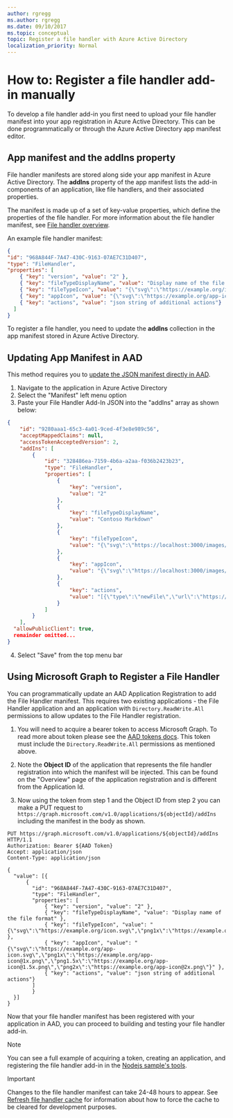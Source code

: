 ```yaml
---
author: rgregg
ms.author: rgregg
ms.date: 09/10/2017
ms.topic: conceptual
topic: Register a file handler with Azure Active Directory
localization_priority: Normal
---
```

# How to: Register a file handler add-in manually

To develop a file handler add-in you first need to upload your file handler manifest into your app registration in Azure Active Directory. This can be done programmatically or through the Azure Active Directory app manifest editor.

## App manifest and the addIns property

File handler manifests are stored along side your app manifest in Azure Active Directory.
The **addIns** property of the app manifest lists the add-in components of an application, like file handlers, and their associated properties.

The manifest is made up of a set of key-value properties, which define the properties of the file handler. For more information about the file handler manifest, see [File handler overview](index.md).

An example file handler manifest:

<!-- { "blockType": "example", "name": "file-handler-manifest", "@type": "oneDriveAddins.fileHandlerManifest" } -->

```json
{
"id": "968A844F-7A47-430C-9163-07AE7C31D407",
"type": "FileHandler",
"properties": [
    { "key": "version", "value": "2" },
    { "key": "fileTypeDisplayName", "value": "Display name of the file format" },
    { "key": "fileTypeIcon", "value": "{\"svg\":\"https://example.org/icon.svg\",\"png1x\":\"https://example.org/icon@1x.png\",\"png1.5x\":\"https://example.org/icon@1.5x.png\",\"png2x\":\"https://example.org/icon@2x.png\"}" },
    { "key": "appIcon", "value": "{\"svg\":\"https://example.org/app-icon.svg\",\"png1x\":\"https://example.org/app-icon@1x.png\",\"png1.5x\":\"https://example.org/app-icon@1.5x.png\",\"png2x\":\"https://example.org/app-icon@2x.png\"}" },
    { "key": "actions", "value": "json string of additional actions"}
  ]
}
```

To register a file handler, you need to update the **addIns** collection in the app manifest stored in Azure Active Directory.

## Updating App Manifest in AAD

This method requires you to [update the JSON manifest directly in AAD](https://docs.microsoft.com/en-us/azure/active-directory/develop/reference-app-manifest).

1. Navigate to the application in Azure Active Directory
2. Select the "Manifest" left menu option
3. Paste your File Handler Add-In JSON into the "addIns" array as shown below:

```JSON
{
	"id": "9280aaa1-65c3-4a01-9ced-4f3e8e989c56",
	"acceptMappedClaims": null,
	"accessTokenAcceptedVersion": 2,
	"addIns": [
		{
			"id": "328486ea-7159-4b6a-a2aa-f036b2423b23",
			"type": "FileHandler",
			"properties": [
				{
					"key": "version",
					"value": "2"
				},
				{
					"key": "fileTypeDisplayName",
					"value": "Contoso Markdown"
				},
				{
					"key": "fileTypeIcon",
					"value": "{\"svg\":\"https://localhost:3000/images/icons/icon.svg\",\"png1x\":\"https://localhost:3000/images/icons/icon@1x.png\",\"png1.5x\":\"https://localhost:3000/images/icons/icon@1.5x.png\",\"png2x\":\"https://localhost:3000/images/icons/icon@2x.png\"}"
				},
				{
					"key": "appIcon",
					"value": "{\"svg\":\"https://localhost:3000/images/icons/app-icon.svg\",\"png1x\":\"https://localhost:3000/images/icons/app-icon@1x.png\",\"png1.5x\":\"https://localhost:3000/images/icons/app-icon@1.5x.png\",\"png2x\":\"https://localhost:3000/images/icons/app-icon@2x.png\"}"
				},
				{
					"key": "actions",
					"value": "[{\"type\":\"newFile\",\"url\":\"https://localhost:3000/markdown/create\",\"availableOn\":{\"file\":{\"extensions\":[\".md\"]},\"web\":{}}},{\"type\":\"open\",\"url\":\"https://localhost:3000/markdown/edit\",\"availableOn\":{\"file\":{\"extensions\":[\".md\"]},\"web\":{}}},{\"type\":\"preview\",\"url\":\"https://localhost:3000/markdown/preview\",\"availableOn\":{\"file\":{\"extensions\":[\".md\"]},\"web\":{}}}]"
				}
			]
		}
	],
  "allowPublicClient": true,
  remainder omitted...
}
```

4. Select "Save" from the top menu bar

## Using Microsoft Graph to Register a File Handler

You can programmatically update an AAD Application Registration to add the File Handler manifest. This requires two existing applications - the File Handler application and an application with `Directory.ReadWrite.All` permissions to allow updates to the File Handler registration.

1. You will need to acquire a bearer token to access Microsoft Graph. To read more about token please see the [AAD tokens docs](https://docs.microsoft.com/en-us/azure/databricks/dev-tools/api/latest/aad/). This token must include the `Directory.ReadWrite.All` permissions as mentioned above.

2. Note the __Object ID__ of the application that represents the file handler registration into which the manifest will be injected. This can be found on the "Overview" page of the application registration and is different from the Application Id.

3. Now using the token from step 1 and the Object ID from step 2 you can make a PUT request to `https://graph.microsoft.com/v1.0/applications/${objectId}/addIns` including the manifest in the body as shown.

```
PUT https://graph.microsoft.com/v1.0/applications/${objectId}/addIns HTTP/1.1
Authorization: Bearer ${AAD Token}
Accept: application/json
Content-Type: application/json

{
  "value": [{
      {
        "id": "968A844F-7A47-430C-9163-07AE7C31D407",
        "type": "FileHandler",
        "properties": [
            { "key": "version", "value": "2" },
            { "key": "fileTypeDisplayName", "value": "Display name of the file format" },
            { "key": "fileTypeIcon", "value": "{\"svg\":\"https://example.org/icon.svg\",\"png1x\":\"https://example.org/icon@1x.png\",\"png1.5x\":\"https://example.org/icon@1.5x.png\",\"png2x\":\"https://example.org/icon@2x.png\"}" },
            { "key": "appIcon", "value": "{\"svg\":\"https://example.org/app-icon.svg\",\"png1x\":\"https://example.org/app-icon@1x.png\",\"png1.5x\":\"https://example.org/app-icon@1.5x.png\",\"png2x\":\"https://example.org/app-icon@2x.png\"}" },
            { "key": "actions", "value": "json string of additional actions"}
        ]
        }
  }]
}
```

Now that your file handler manifest has been registered with your application in AAD, you can proceed to building and testing your file handler add-in.

> [!NOTE]
> You can see a full example of acquiring a token, creating an application, and registering the file handler add-in in the [Nodejs sample's tools](https://github.com/pnp/contoso/blob/main/filehandler/tools/local-setup/index.ts).

> [!IMPORTANT]
> Changes to the file handler manifest can take 24-48 hours to appear. See [Refresh file handler cache](reset-cache.md) for information about how to force the cache to be cleared for development purposes.

<!-- {
  "type": "#page.annotation",
  "description": "Create a copy of an existing item.",
  "keywords": "copy existing item",
  "section": "documentation",
  "tocPath": "File handlers/Registering"
} -->
